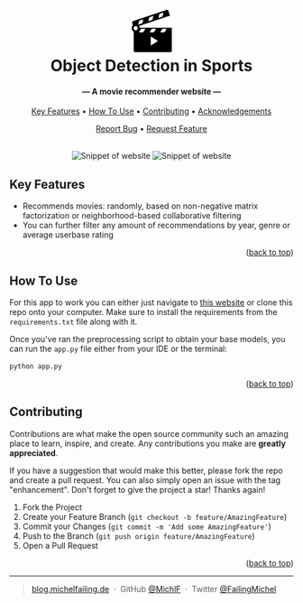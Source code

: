 <a name="readme-top"></a>

<h1 align="center">
  <br>
  <img src="https://github.com/MichlF/projects/raw/main/data_science/unsupervised_movie_recommender/static/images/movie_clap.png" 
  title="Image taken from Flaticon: Those Icons" alt="From Flaticon Those Icons" width="75"></a>
  <br>
  Object Detection in Sports
  <br>
</h1>

<h4 align="center">— A movie recommender website —</h4>

<p align="center">
  <a href="#key-features">Key Features</a> •
  <a href="#how-to-use">How To Use</a> •
  <a href="#contributing">Contributing</a> •
  <a href="#acknowledgements">Acknowledgements</a>
</p>

<p align="center">
    <a href="https://github.com/MichlF/sports_object_detection/issues">Report Bug</a> •
    <a href="https://github.com/MichlF/sports_object_detection/issues">Request Feature</a>
</p>

<p align="center">
    <br>
    <img src="https://github.com/MichlF/projects/blob/main/data_science/unsupervised_movie_recommender/static/images/website1.PNG?raw=True" alt="Snippet of website" width="500"/>
    <img src="https://github.com/MichlF/projects/blob/main/data_science/unsupervised_movie_recommender/static/images/website2.PNG?raw=True" alt="Snippet of website" width="500"/>
    <br>
</p>

## Key Features

* Recommends movies: randomly, based on non-negative matrix factorization or neighborhood-based collaborative filtering
* You can further filter any amount of recommendations by year, genre or average userbase rating

<p align="right">(<a href="#readme-top">back to top</a>)</p>

## How To Use

For this app to work you can either just navigate to [this website]() or clone this repo onto your computer. Make sure to install the requirements from the `requirements.txt` file along with it.

Once you've ran the preprocessing script to obtain your base models, you can run the `app.py` file either from your IDE or the terminal:

```bash
python app.py
```

<p align="right">(<a href="#readme-top">back to top</a>)</p>

## Contributing  

Contributions are what make the open source community such an amazing place to learn, inspire, and create. Any contributions you make are **greatly appreciated**.

If you have a suggestion that would make this better, please fork the repo and create a pull request. You can also simply open an issue with the tag "enhancement".
Don't forget to give the project a star! Thanks again!

1. Fork the Project
2. Create your Feature Branch (`git checkout -b feature/AmazingFeature`)
3. Commit your Changes (`git commit -m 'Add some AmazingFeature'`)
4. Push to the Branch (`git push origin feature/AmazingFeature`)
5. Open a Pull Request

<p align="right">(<a href="#readme-top">back to top</a>)</p>

---

> [blog.michelfailing.de](https://blog.michelfailing.de) &nbsp;&middot;&nbsp;
> GitHub [@MichlF](https://github.com/MichlF) &nbsp;&middot;&nbsp;
> Twitter [@FailingMichel](https://twitter.com/FailingMichel)


<!-- MARKDOWN LINKS & IMAGES -->
<!-- https://www.markdownguide.org/basic-syntax/#reference-style-links -->
[contributors-shield]: https://img.shields.io/github/contributors/MichlF/data_science/unsupervised_movie_recommender.svg?style=flat
[contributors-url]: https://github.com/MichlF/data_science/unsupervised_movie_recommender/graphs/contributors
[forks-shield]: https://img.shields.io/github/forks/MichlF/data_science/unsupervised_movie_recommender.svg?style=flat
[forks-url]: https://github.com/MichlF/data_science/unsupervised_movie_recommender/network/members
[stars-shield]: https://img.shields.io/github/stars/MichlF/data_science/unsupervised_movie_recommender.svg?style=flat
[stars-url]: https://github.com/MichlF/data_science/unsupervised_movie_recommender/stargazers
[issues-shield]: https://img.shields.io/github/issues/MichlF/data_science/unsupervised_movie_recommender.svg?style=flat
[issues-url]: https://github.com/MichlF/data_science/unsupervised_movie_recommender/issues